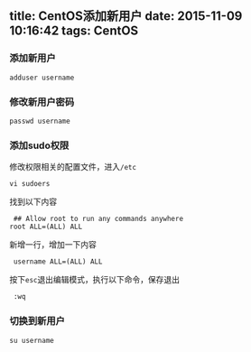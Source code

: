 title: CentOS添加新用户
date: 2015-11-09 10:16:42
tags: CentOS
---

### 添加新用户
    adduser username

### 修改新用户密码
    passwd username

<!-- more -->

### 添加sudo权限
修改权限相关的配置文件，进入`/etc`

    vi sudoers

找到以下内容

     ## Allow root to run any commands anywhere
    root ALL=(ALL) ALL

新增一行，增加一下内容

     username ALL=(ALL) ALL

按下`esc`退出编辑模式，执行以下命令，保存退出
     
     :wq

### 切换到新用户
    su username

